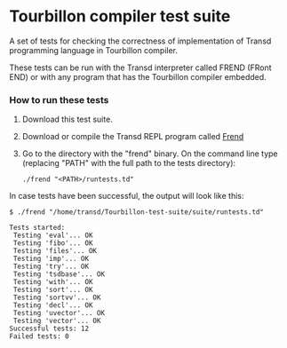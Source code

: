 # Tourbillon compiler test suite

A set of tests for checking the correctness of implementation of Transd programming language in Tourbillon compiler.

These tests can be run with the Transd interpreter called FREND (FRont END) or with any program that has the Tourbillon compiler embedded.

### How to run these tests

1. Download this test suite.

2. Download or compile the Transd REPL program called [Frend](https://github.com/transd-lang/frend)

3. Go to the directory with the "frend" binary. 
   On the command line type (replacing "PATH" with the full path to the tests directory):
  
   `./frend "<PATH>/runtests.td"`

In case tests have been successful, the output will look like this:

```
$ ./frend "/home/transd/Tourbillon-test-suite/suite/runtests.td"

Tests started:
 Testing 'eval'... OK
 Testing 'fibo'... OK
 Testing 'files'... OK
 Testing 'imp'... OK
 Testing 'try'... OK
 Testing 'tsdbase'... OK
 Testing 'with'... OK
 Testing 'sort'... OK
 Testing 'sortvv'... OK
 Testing 'decl'... OK
 Testing 'uvector'... OK
 Testing 'vector'... OK
Successful tests: 12
Failed tests: 0
```
